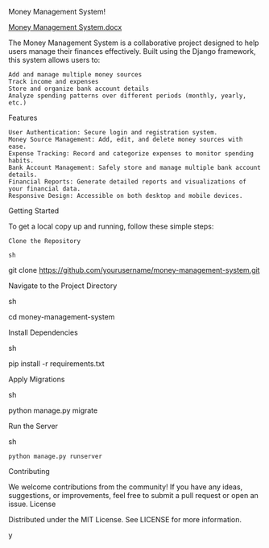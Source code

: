 Money Management System!

[Money Management System.docx](https://github.com/user-attachments/files/16049008/Money.Management.System.docx)

The Money Management System is a collaborative project designed to help users manage their finances effectively. Built using the Django framework, this system allows users to:

    Add and manage multiple money sources
    Track income and expenses
    Store and organize bank account details
    Analyze spending patterns over different periods (monthly, yearly, etc.)

Features

    User Authentication: Secure login and registration system.
    Money Source Management: Add, edit, and delete money sources with ease.
    Expense Tracking: Record and categorize expenses to monitor spending habits.
    Bank Account Management: Safely store and manage multiple bank account details.
    Financial Reports: Generate detailed reports and visualizations of your financial data.
    Responsive Design: Accessible on both desktop and mobile devices.

Getting Started

To get a local copy up and running, follow these simple steps:

    Clone the Repository

    sh

git clone https://github.com/yourusername/money-management-system.git

Navigate to the Project Directory

sh

cd money-management-system

Install Dependencies

sh

pip install -r requirements.txt

Apply Migrations

sh

python manage.py migrate

Run the Server

sh

    python manage.py runserver

Contributing

We welcome contributions from the community! If you have any ideas, suggestions, or improvements, feel free to submit a pull request or open an issue.
License

Distributed under the MIT License. See LICENSE for more information.

y

